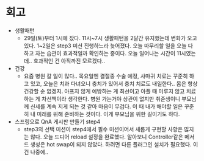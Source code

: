 # 회고
- 생활패턴
    - 29일(토)부터 1시에 잤다. 11시\~7시 생활패턴을 2달간 유지했는데 변화가 오고 있다. 1~2일은 step3 미션 진행하느라 늦어졌다. 오늘 마무리할 일을 오늘 다 하고 자는 습관이 효과적일까 확인하는 중이다. 오늘 일어나는 시간이 11시였는데.. 효과적인 건 아직까진 모르겠다.. 
- 건강
    - 요즘 병원 갈 일이 많다.. 목요일엔 결절종 수술 예정, 사마귀 치료는 꾸준히 하고 있고, 오늘은 치과 다녀오니 충치가 있어서 충치 치료도 내일한다.. 몸은 항상 건강할 순 없겠지. 아프지 않게 예방하는 게 최선이고 아플 때 미루지 않고 치료하는 게 차선책이라 생각한다. 병원 가는거야 상관이 없지만 취준생이니 부모님께 신세를 계속 지게 되는 것 같아 마음이 무겁다. 이 때 내가 해야할 일은 꾸준히 내 미래를 위해 준비하는 것이다. 이게 부모님을 위한 길이기도 하다. 
- 스프링으로 QnA 게시판 만들기 step4 
    - step3의 선택 미션이 step4에서 필수 미션이어서 새롭게 구현할 사항은 많지는 않다. 오늘 드디어 reload 설정을 완료했다. 알아보니 Controller같은 메서드 생성은 hot swap이 되지 않았다. 하려면 다른 플러그인 설치가 필요했다. 이건 나중에.. 
